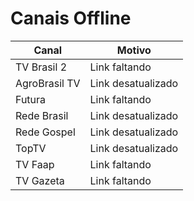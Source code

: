 # Canais Offline

| Canal | Motivo |
| ----- | ------ |
| TV Brasil 2 | Link faltando |
| AgroBrasil TV | Link desatualizado |
| Futura | Link faltando |
| Rede Brasil | Link desatualizado |
| Rede Gospel | Link desatualizado |
| TopTV | Link desatualizado |
| TV Faap | Link faltando |
| TV Gazeta | Link faltando |
